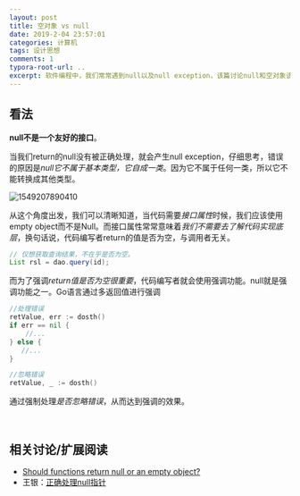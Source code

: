 ```yaml
---
layout: post
title: 空对象 vs null
date: 2019-2-04 23:57:01
categories: 计算机
tags: 设计思想
comments: 1
typora-root-url: ..
excerpt: 软件编程中，我们常常遇到null以及null exception，该篇讨论null和空对象该如何使用。
---
```






## 看法

**null不是一个友好的接口**。

当我们return的null没有被正确处理，就会产生null exception，仔细思考，错误的原因是*null它不属于基本类型，它自成一类*。因为它不属于任何一类，所以它不能转换成其他类型。

![1549207890410](/F:/GitHub/caliburn1994.github.io/assets/blog_res/1549207843737.png)

从这个角度出发，我们可以清晰知道，当代码需要*接口属性*时候，我们应该使用empty object而不是Null。而接口属性常常意味着*我们不需要去了解代码实现底层*，换句话说，代码编写者return的值是否为空，与调用者无关。

```java
// 仅想获取查询结果，不在乎是否为空。
List rsl = dao.query(id);
```

而为了强调*return值是否为空很重要*，代码编写者就会使用强调功能。null就是强调功能之一。Go语言通过多返回值进行强调

```go
//处理错误
retValue, err := dosth()
if err == nil { 
	//...   
} else { 
   //...
}

//忽略错误
retValue, _ := dosth()
```

通过强制处理*是否忽略错误*，从而达到强调的效果。

<br>

## 相关讨论/扩展阅读

- [Should functions return null or an empty object?](https://stackoverflow.com/questions/1626597/should-functions-return-null-or-an-empty-object)
- 王银：[正确处理null指针](http://www.yinwang.org/blog-cn/2015/11/21/programming-philosophy#%E6%AD%A3%E7%A1%AE%E5%A4%84%E7%90%86null%E6%8C%87%E9%92%88)